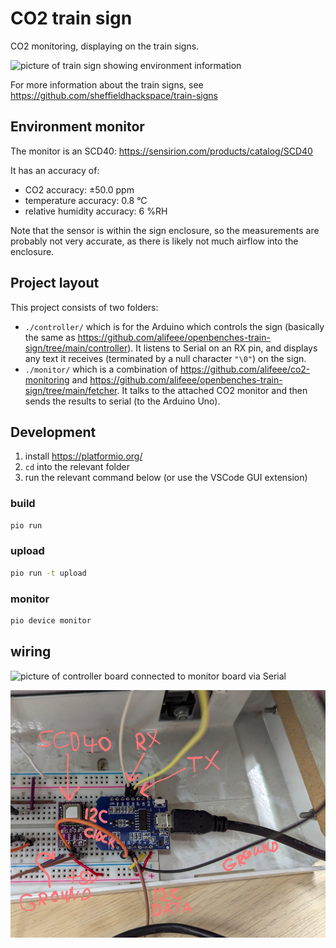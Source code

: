 # CO2 train sign

CO2 monitoring, displaying on the train signs.

![picture of train sign showing environment information]()

For more information about the train signs, see <https://github.com/sheffieldhackspace/train-signs>

## Environment monitor

The monitor is an SCD40: <https://sensirion.com/products/catalog/SCD40>

It has an accuracy of:

- CO2 accuracy: ±50.0 ppm
- temperature accuracy: 0.8 °C
- relative humidity accuracy: 6 %RH

Note that the sensor is within the sign enclosure, so the measurements are probably not very accurate, as there is likely not much airflow into the enclosure.

## Project layout

This project consists of two folders:

- `./controller/` which is for the Arduino which controls the sign (basically the same as <https://github.com/alifeee/openbenches-train-sign/tree/main/controller>). It listens to Serial on an RX pin, and displays any text it receives (terminated by a null character `"\0"`) on the sign.
- `./monitor/` which is a combination of <https://github.com/alifeee/co2-monitoring> and <https://github.com/alifeee/openbenches-train-sign/tree/main/fetcher>. It talks to the attached CO2 monitor and then sends the results to serial (to the Arduino Uno).

## Development

1. install <https://platformio.org/>
2. `cd` into the relevant folder
3. run the relevant command below (or use the VSCode GUI extension)

### build

```bash
pio run
```

### upload

```bash
pio run -t upload
```

### monitor

```bash
pio device monitor
```

## wiring

![picture of controller board connected to monitor board via Serial](./images/controller.png)

![picture of monitor board connected to controller board via Serial, and connected to SCD40 via I2C](./images/monitor.png)
